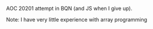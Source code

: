 AOC 20201 attempt in BQN (and JS when I give up).

Note: I have very little experience with array programming